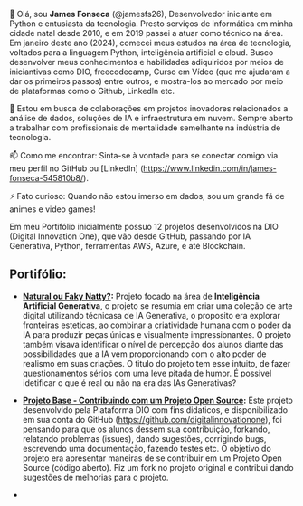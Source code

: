 

👋 Olá, sou **James Fonseca** (@jamesfs26), Desenvolvedor iniciante em Python e entusiasta da tecnologia. Presto serviços de informática em minha cidade natal desde 2010, e em 2019 passei a atuar como técnico na área. Em janeiro deste ano (2024), comecei meus estudos na área de tecnologia, voltados para a linguagem Python, inteligência artificial e cloud. Busco desenvolver meus conhecimentos e habilidades adiquiridos por meios de iniciantivas como DIO, freecodecamp, Curso em Vídeo (que me ajudaram a dar os primeiros passos) entre outros, e mostra-los ao mercado por meio de plataformas como o Github, Linkedln etc.

💞️ Estou em busca de colaborações em projetos inovadores relacionados a análise de dados, soluções de IA e infraestrutura em nuvem. Sempre aberto a trabalhar com profissionais de mentalidade semelhante na indústria de tecnologia.

📫 Como me encontrar: Sinta-se à vontade para se conectar comigo via meu perfil no GitHub ou [LinkedIn] (https://www.linkedin.com/in/james-fonseca-545810b8/).

⚡ Fato curioso: Quando não estou imerso em dados, sou um grande fã de animes e video games!

Em meu Portifólio inicialmente possuo 12 projetos desenvolvidos na DIO (Digital Innovation One), que vão desde GitHub, passando por IA Generativa, Python, ferramentas AWS, Azure, e até Blockchain.

## Portifólio:

* **[Natural ou Faky Natty?](https://github.com/jamesfs26/DesafiodeProjeto-Natural-FakeNatty):** Projeto focado na área de **Inteligência Artificial Generativa**, o projeto se resumia em criar uma coleção de arte digital utilizando técnicasa de IA Generativa, o proposito era explorar fronteiras esteticas, ao combinar a criatividade humana com o poder da IA para produzir peças únicas e visualmente impressionantes. O projeto também visava identificar o nível de percepção dos alunos diante das possibilidades que a IA vem proporcionando com o alto poder de realismo em suas criações. O titulo do projeto tem esse intuito, de fazer questionamentos sérios com uma leve pitada de humor. É possivel idetificar o que é real ou não na era das IAs Generativas?
  
* **[Projeto Base - Contribuindo com um Projeto Open Source](https://github.com/digitalinnovationone/dio-lab-open-source):** Este projeto desenvolvido pela Plataforma DIO com fins didaticos, e disponibilizado em sua conta do GitHub (https://github.com/digitalinnovationone), foi pensando para que os alunos dessem sua contribuição, forkando, relatando problemas (issues), dando sugestões, corrigindo bugs, escrevendo uma documentação, fazendo testes etc. O objetivo do projeto era apresentar maneiras de se contribuir em um Projeto Open Source (código aberto). Fiz um fork no projeto original e contribui dando sugestões de melhorias para o projeto.
  
* 

<!---
jamesfs26/jamesfs26 is a ✨ special ✨ repository because its `README.md` (this file) appears on your GitHub profile.
You can click the Preview link to take a look at your changes.
--->
